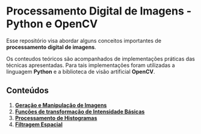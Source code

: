 # Processamento Digital de Imagens - Python e OpenCV

Esse repositório visa abordar alguns conceitos importantes de **processamento digital de imagens**.

Os conteudos teóricos são acompanhados de implementações práticas das técnicas apresentadas. Para tais implementações foram utilizadas a linguagem **Python** e a biblioteca de visão artificial **OpenCV**.

## Conteúdos

1. [**Geração e Manipulação de Imagens**]()
1. [**Funções de transformação de Intensidade Básicas**](transformacaoIntensidade)
1. [**Processamento de Histogramas**](processamentoHistograma)
1. [**Filtragem Espacial**](filtragemEspacial)